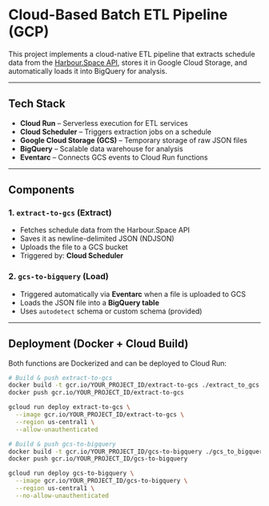 # Cloud-Based Batch ETL Pipeline (GCP)

This project implements a cloud-native ETL pipeline that extracts schedule data from the [Harbour.Space API](https://harbour.space), stores it in Google Cloud Storage, and automatically loads it into BigQuery for analysis.

---

## Tech Stack

- **Cloud Run** – Serverless execution for ETL services
- **Cloud Scheduler** – Triggers extraction jobs on a schedule
- **Google Cloud Storage (GCS)** – Temporary storage of raw JSON files
- **BigQuery** – Scalable data warehouse for analysis
- **Eventarc** – Connects GCS events to Cloud Run functions

---

## Components

### 1. `extract-to-gcs` (Extract)
- Fetches schedule data from the Harbour.Space API
- Saves it as newline-delimited JSON (NDJSON)
- Uploads the file to a GCS bucket
- Triggered by: **Cloud Scheduler**

### 2. `gcs-to-bigquery` (Load)
- Triggered automatically via **Eventarc** when a file is uploaded to GCS
- Loads the JSON file into a **BigQuery table**
- Uses `autodetect` schema or custom schema (provided)

---

## Deployment (Docker + Cloud Build)

Both functions are Dockerized and can be deployed to Cloud Run:

```bash
# Build & push extract-to-gcs
docker build -t gcr.io/YOUR_PROJECT_ID/extract-to-gcs ./extract_to_gcs
docker push gcr.io/YOUR_PROJECT_ID/extract-to-gcs

gcloud run deploy extract-to-gcs \
  --image gcr.io/YOUR_PROJECT_ID/extract-to-gcs \
  --region us-central1 \
  --allow-unauthenticated

# Build & push gcs-to-bigquery
docker build -t gcr.io/YOUR_PROJECT_ID/gcs-to-bigquery ./gcs_to_bigquery
docker push gcr.io/YOUR_PROJECT_ID/gcs-to-bigquery

gcloud run deploy gcs-to-bigquery \
  --image gcr.io/YOUR_PROJECT_ID/gcs-to-bigquery \
  --region us-central1 \
  --no-allow-unauthenticated
